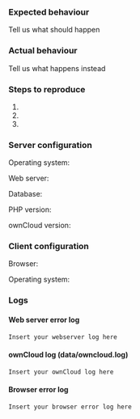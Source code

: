 ### Expected behaviour
Tell us what should happen

### Actual behaviour
Tell us what happens instead

### Steps to reproduce
1. 
2. 
3. 

### Server configuration
Operating system:

Web server: 

Database:

PHP version:

ownCloud version:

### Client configuration
Browser:

Operating system:

### Logs
#### Web server error log
```
Insert your webserver log here

```

#### ownCloud log (data/owncloud.log)
```
Insert your ownCloud log here

```

#### Browser error log
```
Insert your browser error log here

```
